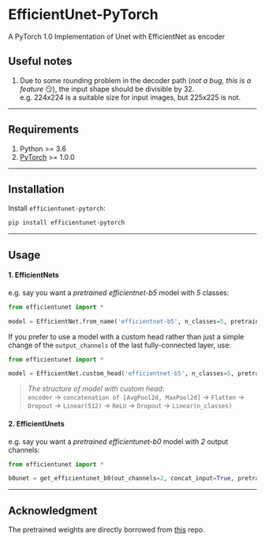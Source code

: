 # EfficientUnet-PyTorch

A PyTorch 1.0 Implementation of Unet with EfficientNet as encoder

## Useful notes

1. Due to some rounding problem in the decoder path (*not a bug, this is a feature* :smirk:), the input shape should be
   divisible by 32.  
   e.g. 224x224 is a suitable size for input images, but 225x225 is not.

---

## Requirements

1. Python >= 3.6
2. [PyTorch](https://pytorch.org/get-started/locally/) >= 1.0.0

---

## Installation

Install `efficientunet-pytorch`:

```bash
pip install efficientunet-pytorch
```

---

## Usage

#### 1. EfficientNets

e.g. say you want a *pretrained efficientnet-b5* model with *5* classes:

```python
from efficientunet import *

model = EfficientNet.from_name('efficientnet-b5', n_classes=5, pretrained=True)
```

If you prefer to use a model with a custom head rather than just a simple change of the
`output_channels` of the last fully-connected layer, use:

```python
from efficientunet import *

model = EfficientNet.custom_head('efficientnet-b5', n_classes=5, pretrained=True)
```

> *The structure of model with custom head*:  
`encoder` -> `concatenation of [AvgPool2d, MaxPool2d]` -> `Flatten` -> `Dropout` -> `Linear(512)` -> `ReLU` -> `Dropout`
> -> `Linear(n_classes)`

#### 2. EfficientUnets

e.g. say you want a *pretrained efficientunet-b0* model with *2* output channels:

```python
from efficientunet import *

b0unet = get_efficientunet_b0(out_channels=2, concat_input=True, pretrained=True)
```

---

## Acknowledgment

The pretrained weights are directly borrowed from [this](https://github.com/lukemelas/EfficientNet-PyTorch) repo.
